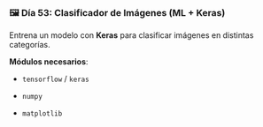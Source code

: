 ### 🖼️ Día 53: Clasificador de Imágenes (ML + Keras)

Entrena un modelo con **Keras** para clasificar imágenes en distintas categorías.

**Módulos necesarios**:

- `tensorflow` / `keras`
    
- `numpy`
    
- `matplotlib`